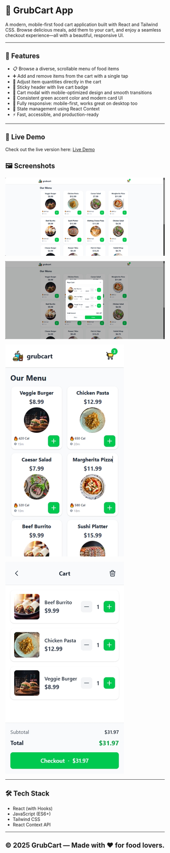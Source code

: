 # 🛒 GrubCart App

A modern, mobile-first food cart application built with React and Tailwind CSS. Browse delicious meals, add them to your cart, and enjoy a seamless checkout experience—all with a beautiful, responsive UI.

---

## 🚀 Features

- 📋 Browse a diverse, scrollable menu of food items
- ➕ Add and remove items from the cart with a single tap
- 🔢 Adjust item quantities directly in the cart
- 🛒 Sticky header with live cart badge
- 🧾 Cart modal with mobile-optimized design and smooth transitions
- 💚 Consistent green accent color and modern card UI
- 📱 Fully responsive: mobile-first, works great on desktop too
- 🧠 State management using React Context
- ⚡ Fast, accessible, and production-ready

---

## 🚀 Live Demo

Check out the live version here: [Live Demo](https://rishabh0-0.github.io/GrubCart/)

## 🖼️ Screenshots

![PC Screenshot](./Screenshots/pc%20-%20viewport.png)

![PC Cart Screenshot](./Screenshots/pc%20cart-view.png)

![Mobile Screenshot](./Screenshots/mobile-view.png)

![Mobile Cart Screenshot](./Screenshots/mobile%20cart-view.png)

---

## 🛠️ Tech Stack

- React (with Hooks)
- JavaScript (ES6+)
- Tailwind CSS
- React Context API

---

## © 2025 GrubCart — Made with ❤️ for food lovers.
